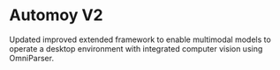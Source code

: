 # Automoy V2
 Updated improved extended framework to enable multimodal models to operate a desktop environment with integrated computer vision using OmniParser.

